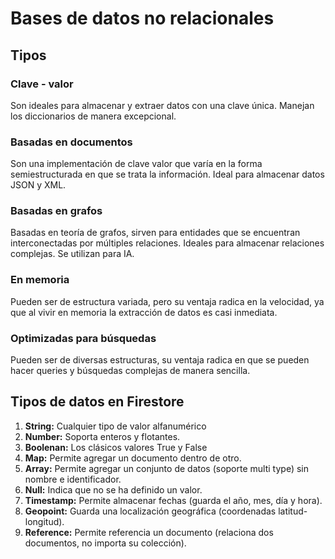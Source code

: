 # Bases de datos no relacionales

## Tipos

### Clave - valor

Son ideales para almacenar y extraer datos con una clave única. Manejan los diccionarios de manera excepcional.

### Basadas en documentos

Son una implementación de clave valor que varía en la forma semiestructurada en que se trata la información. Ideal para almacenar datos JSON y XML.

### Basadas en grafos

Basadas en teoría de grafos, sirven para entidades que se encuentran interconectadas por múltiples relaciones. Ideales para almacenar relaciones complejas. Se utilizan para IA.

### En memoria

Pueden ser de estructura variada, pero su ventaja radica en la velocidad, ya que al vivir en memoria la extracción de datos es casi inmediata.  

### Optimizadas para búsquedas

Pueden ser de diversas estructuras, su ventaja radica en que se pueden hacer queries y búsquedas complejas de manera sencilla.

## Tipos de datos en Firestore

1. **String:** Cualquier tipo de valor alfanumérico
2. **Number:** Soporta enteros y flotantes.
3. **Boolenan:** Los clásicos valores True y False
4. **Map:** Permite agregar un documento dentro de otro.
5. **Array:** Permite agregar un conjunto de datos (soporte multi type) sin nombre e identificador.
6. **Null:** Indica que no se ha definido un valor.
7. **Timestamp:** Permite almacenar fechas (guarda el año, mes, día y hora).
8. **Geopoint:** Guarda una localización geográfica (coordenadas latitud-longitud).
9. **Reference:** Permite referencia un documento (relaciona dos documentos, no importa su colección).